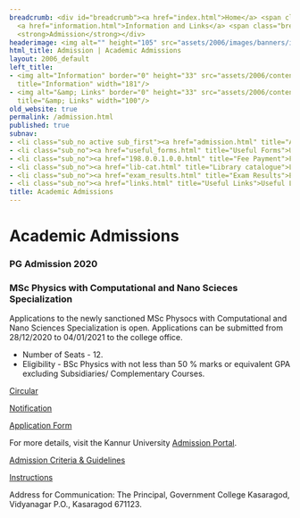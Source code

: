 ```yaml
---
breadcrumb: <div id="breadcrumb"><a href="index.html">Home</a> <span class="breadcrumb_spacer">&gt;</span>
  <a href="information.html">Information and Links</a> <span class="breadcrumb_spacer">&gt;</span>
  <strong>Admission</strong></div>
headerimage: <img alt="" height="105" src="assets/2006/images/banners/information.jpg" width="472"/>
html_title: Admission | Academic Admissions
layout: 2006_default
left_title:
- <img alt="Information" border="0" height="33" src="assets/2006/content/gt/906693ac014c2227b2675d4b9884fcc4.png"
  title="Information" width="181"/>
- <img alt="&amp; Links" border="0" height="33" src="assets/2006/content/gt/4c1dbfb3fc946f081422a677e255f9f4.png"
  title="&amp; Links" width="100"/>
old_website: true
permalink: /admission.html
published: true
subnav:
- <li class="sub_no active sub_first"><a href="admission.html" title="Admission">Admission</a></li>
- <li class="sub_no"><a href="useful_forms.html" title="Useful Forms">Useful Forms</a></li>
- <li class="sub_no"><a href="198.0.0.1.0.0.html" title="Fee Payment">Fee Payment</a></li>
- <li class="sub_no"><a href="lib-cat.html" title="Library catalogue">Library catalogue</a></li>
- <li class="sub_no"><a href="exam_results.html" title="Exam Results">Exam Results</a></li>
- <li class="sub_no"><a href="links.html" title="Useful Links">Useful Links</a></li>
title: Academic Admissions
---
```


# Academic Admissions

### PG Admission 2020
### MSc Physics with Computational and Nano Scieces Specialization

Applications to the newly sanctioned MSc Physocs with Computational and Nano Sciences Specialization is open. Applications can be submitted from 28/12/2020 to 04/01/2021 to the college office.

* Number of Seats - 12.
* Eligibility - BSc Physics with not less than 50 % marks or equivalent GPA excluding Subsidiaries/ Complementary Courses.

[Circular](http://admission.kannuruniversity.ac.in/Circular%20-%20Newgen%20Courses%20Admission.pdf)

[Notification](http://admission.kannuruniversity.ac.in/Notification-Newgen%20Courses.pdf)

[Application Form](http://admission.kannuruniversity.ac.in/newgenpg.pdf)

For more details, visit the Kannur University [Admission Portal](http://admission.kannuruniversity.ac.in/). 

[Admission Criteria &
Guidelines](http://admission.kannuruniversity.ac.in/PGSWS2020/pdfs/PGColleges2020-final.pdf)

[Instructions](assets/2006/picture/upload/file/mscphys.pdf)

Address for Communication: The Principal, Government College Kasaragod, Vidyanagar P.O., Kasaragod 671123.

